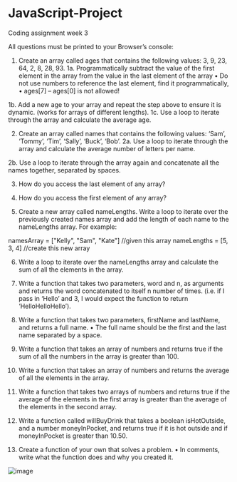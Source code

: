 # JavaScript-Project
Coding assignment week 3

All questions must be printed to your Browser’s console:
1.	Create an array called ages that contains the following values: 3, 9, 23, 64, 2, 8, 28, 93.
1a.	Programmatically subtract the value of the first element in the array from the value in the last element of the array 
•	Do not use numbers to reference the last element, find it programmatically, 
•	ages[7] – ages[0] is not allowed!

1b.	Add a new age to your array and repeat the step above to ensure it is dynamic. (works for arrays of different lengths).
1c.	Use a loop to iterate through the array and calculate the average age. 




2.	Create an array called names that contains the following values: ‘Sam’, ‘Tommy’, ‘Tim’, ‘Sally’, ‘Buck’, ‘Bob’.
2a.	Use a loop to iterate through the array and calculate the average number of letters per name. 

2b.	Use a loop to iterate through the array again and concatenate all the names together, separated by spaces. 


3.	How do you access the last element of any array?

4.	How do you access the first element of any array?

5.	Create a new array called nameLengths. Write a loop to iterate over the previously created names array and add the length of each name to the nameLengths array.
For example:

namesArray = ["Kelly", "Sam", "Kate"] //given this array
nameLengths = [5, 3, 4] //create this new array


6.	Write a loop to iterate over the nameLengths array and calculate the sum of all the elements in the array. 

7.	Write a function that takes two parameters, word and n, as arguments and returns the word concatenated to itself n number of times. (i.e. if I pass in ‘Hello’ and 3, I would expect the function to return ‘HelloHelloHello’).

8.	Write a function that takes two parameters, firstName and lastName, and returns a full name.
•	The full name should be the first and the last name separated by a space.

9.	Write a function that takes an array of numbers and returns true if the sum of all the numbers in the array is greater than 100.

10.	Write a function that takes an array of numbers and returns the average of all the elements in the array.

11.	Write a function that takes two arrays of numbers and returns true if the average of the elements in the first array is greater than the average of the elements in the second array.

12.	Write a function called willBuyDrink that takes a boolean isHotOutside, and a number moneyInPocket, and returns true if it is hot outside and if moneyInPocket is greater than 10.50.

13.	Create a function of your own that solves a problem. 
•	In comments, write what the function does and why you created it.

![image](https://user-images.githubusercontent.com/118779892/210921169-4c4e2707-9bae-4b84-a0c8-7b6951c29ce5.png)
